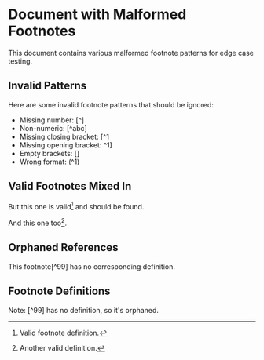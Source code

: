 # Document with Malformed Footnotes

This document contains various malformed footnote patterns for edge case testing.

## Invalid Patterns

Here are some invalid footnote patterns that should be ignored:

- Missing number: [^] 
- Non-numeric: [^abc]
- Missing closing bracket: [^1
- Missing opening bracket: ^1]
- Empty brackets: []
- Wrong format: (^1)

## Valid Footnotes Mixed In

But this one is valid[^1] and should be found.

And this one too[^2].

## Orphaned References

This footnote[^99] has no corresponding definition.

## Footnote Definitions

[^1]: Valid footnote definition.

[^2]: Another valid definition.

Note: [^99] has no definition, so it's orphaned.